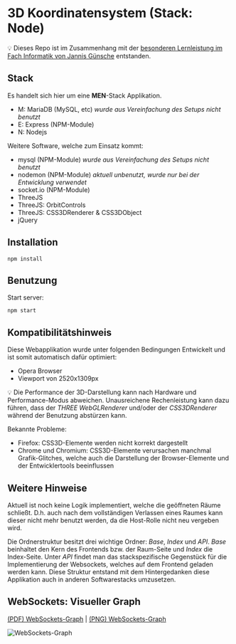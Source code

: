 # 3D Koordinatensystem (Stack: Node)

💡 Dieses Repo ist im Zusammenhang mit der [besonderen Lernleistung im Fach Informatik von Jannis Günsche](https://github.com/jgteam/bell--paper) entstanden.

## Stack

Es handelt sich hier um eine **MEN**-Stack Applikation.

- M: MariaDB (MySQL, etc) *wurde aus Vereinfachung des Setups nicht benutzt*
- E: Express (NPM-Module)
- N: Nodejs

Weitere Software, welche zum Einsatz kommt:

- mysql (NPM-Module) *wurde aus Vereinfachung des Setups nicht benutzt*
- nodemon (NPM-Module) *aktuell unbenutzt, wurde nur bei der Entwicklung verwendet*
- socket.io (NPM-Module)
- ThreeJS
- ThreeJS: OrbitControls
- ThreeJS: CSS3DRenderer & CSS3DObject
- jQuery

## Installation
```
npm install
```

## Benutzung 
Start server:
```
npm start
``````

## Kompatibilitätshinweis
Diese Webapplikation wurde unter folgenden Bedingungen Entwickelt und ist somit automatisch dafür optimiert:
- Opera Browser
- Viewport von 2520x1309px

💡 Die Performance der 3D-Darstellung kann nach Hardware und Performance-Modus abweichen. Unausreichene Rechenleistung kann dazu führen, dass der *THREE WebGLRenderer* und/oder der *CSS3DRenderer* während der Benutzung abstürzen kann.

Bekannte Probleme:
- Firefox: CSS3D-Elemente werden nicht korrekt dargestellt
- Chrome und Chromium: CSS3D-Elemente verursachen manchmal Grafik-Glitches, welche auch die Darstellung der Browser-Elemente und der Entwicklertools beeinflussen

## Weitere Hinweise

Aktuell ist noch keine Logik implementiert, welche die geöffneten Räume schließt. D.h. auch nach dem vollständigen Verlassen eines Raumes kann dieser nicht mehr benutzt werden, da die Host-Rolle nicht neu vergeben wird.

Die Ordnerstruktur besitzt drei wichtige Ordner: *Base*, *Index* und *API*. *Base* beinhaltet den Kern des Frontends bzw. der Raum-Seite und *Index* die Index-Seite. Unter *API* findet man das stackspezifische Gegenstück für die Implementierung der Websockets, welches auf dem Frontend geladen werden kann. Diese Struktur entstand mit dem Hintergedanken diese Applikation auch in anderen Softwarestacks umzusetzen.

## WebSockets: Visueller Graph

[(PDF) WebSockets-Graph](docs/websockets-graph.pdf)
|
[(PNG) WebSockets-Graph](docs/websockets-graph.png)

![WebSockets-Graph](docs/websockets-graph.png)
